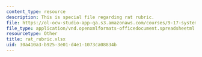 ```yaml
---
content_type: resource
description: This is special file regarding rat rubric.
file: https://ol-ocw-studio-app-qa.s3.amazonaws.com/courses/9-17-systems-neuroscience-lab-spring-2013/30a410a3b9253e01d4e11073ca08834b_rat_rubric.xlsx
file_type: application/vnd.openxmlformats-officedocument.spreadsheetml.sheet
resourcetype: Other
title: rat_rubric.xlsx
uid: 30a410a3-b925-3e01-d4e1-1073ca08834b
---
```

